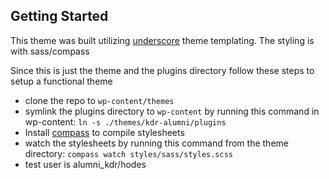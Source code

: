 
Getting Started
---------------

This theme was built utilizing [underscore](https://underscores.me) theme templating.
The styling is with sass/compass

Since this is just the theme and the plugins directory follow these steps to setup a functional theme

* clone the repo to `wp-content/themes`
* symlink the plugins directory to `wp-content` by running this command in wp-content: `ln -s ./themes/kdr-alumni/plugins`
* Install [compass](http://compass-style.org/install/) to compile stylesheets
* watch the stylesheets by running this command from the theme directory: `compass watch styles/sass/styles.scss`
* test user is alumni_kdr/hodes